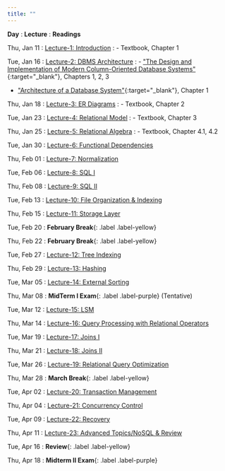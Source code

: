 ```yaml
---
title: ""
---
```


**Day**
: **Lecture**
    : **Readings**

Thu, Jan 11
: [Lecture-1: Introduction](#)
    : - Textbook, Chapter 1

Tue, Jan 16
: [Lecture-2: DBMS Architecture](#)
    : - ["The Design and Implementation of Modern Column-Oriented Database Systems"](https://stratos.seas.harvard.edu/files/stratos/files/columnstoresfntdbs.pdf){:target="_blank"}, Chapters 1, 2, 3
- ["Architecture of a Database System"](https://dsf.berkeley.edu/papers/fntdb07-architecture.pdf){:target="_blank"}, Chapter 1

Thu, Jan 18
: [Lecture-3: ER Diagrams](#)
    : - Textbook, Chapter 2

Tue, Jan 23
: [Lecture-4: Relational Model](#)
    : - Textbook, Chapter 3

Thu, Jan 25
: [Lecture-5: Relational Algebra](#)
    : - Textbook, Chapter 4.1, 4.2

Tue, Jan 30
: [Lecture-6: Functional Dependencies](#)

Thu, Feb 01
: [Lecture-7: Normalization](#)

Tue, Feb 06
: [Lecture-8: SQL I](#)

Thu, Feb 08
: [Lecture-9: SQL II](#)

Tue, Feb 13
: [Lecture-10: File Organization & Indexing](#)

Thu, Feb 15
: [Lecture-11: Storage Layer](#)

Tue, Feb 20
: **February Break**{: .label .label-yellow}

Thu, Feb 22
: **February Break**{: .label .label-yellow}

Tue, Feb 27
: [Lecture-12: Tree Indexing](#)

Thu, Feb 29
: [Lecture-13: Hashing](#)

Tue, Mar 05
: [Lecture-14: External Sorting](#)

Thu, Mar 08
: **MidTerm I Exam**{: .label .label-purple} (Tentative)

Tue, Mar 12
: [Lecture-15: LSM](#)

Thu, Mar 14
: [Lecture-16: Query Processing with Relational Operators](#)

Tue, Mar 19
: [Lecture-17: Joins I](#)

Thu, Mar 21
: [Lecture-18: Joins II](#)

Tue, Mar 26
: [Lecture-19: Relational Query Optimization](#)

Thu, Mar 28
: **March Break**{: .label .label-yellow}

Tue, Apr 02
: [Lecture-20: Transaction Management](#)

Thu, Apr 04
: [Lecture-21: Concurrency Control](#)

Tue, Apr 09
: [Lecture-22: Recovery](#)

Thu, Apr 11
: [Lecture-23: Advanced Topics/NoSQL & Review](#)

Tue, Apr 16
: **Review**{: .label .label-yellow}

Thu, Apr 18
: **Midterm II Exam**{: .label .label-purple}